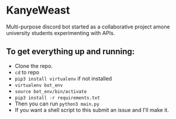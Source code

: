 # KanyeWeast
Multi-purpose discord bot started as a collaborative project amone university students experimenting with APIs.

## To get everything up and running:
- Clone the repo.
- `cd` to repo
- `pip3 install virtualenv` if not installed
- `virtualenv bot_env`
- `source bot_env/bin/activate`
- `pip3 install -r requirements.txt`
- Then you can run `python3 main.py`
- If you want a shell script to this submit an issue and I'll make it.